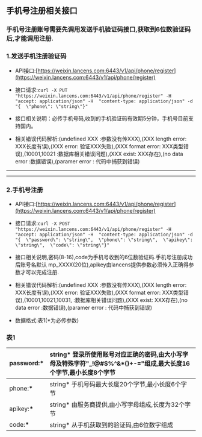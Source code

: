 ## 手机号注册相关接口

### 手机号注册账号需要先调用发送手机验证码接口,获取到6位数验证码后,才能调用注册.

### 1.发送手机注册验证码

* API接口:[https://weixin.lancens.com:6443/v1/api/phone/register](https://weixin.lancens.com:6443/v1/api/phone/register)

* 接口请求:`curl -X PUT "https://weixin.lancens.com:6443/v1/api/phone/register" -H  "accept: application/json" -H  "content-type: application/json" -d "{  \"phone\": \"string\"}"`

* 接口相关说明：必传手机号码,收到的手机验证码有效期5分钟，手机号目前支持国内。

* 相关错误代码解析:\(undefined XXX :参数没有传XXX\),\(XXX length error: XXX长度有误\),\(XXX error: 验证XXX失败\),\(XXX format error: XXX类型错误\),\(10001,10021 :数据库相关错误问题\),\(XXX exist: XXX存在\),\(no data error :数据错误\),\(paramer error : 代码中捕获到错误\)

---

---

### 2.手机号注册

* API接口:[https://weixin.lancens.com:6443/v1/api/phone/register](https://weixin.lancens.com:6443/v1/api/phone/register)

* 接口请求:`curl -X POST "https://weixin.lancens.com:6443/v1/api/phone/register" -H  "accept: application/json" -H  "content-type: application/json" -d "{  \"password\": \"string\",  \"phone\": \"string\",  \"apikey\": \"string\",  \"code\": \"string\"}"`

* 接口相关说明,密码\(8-16\),code为手机号收到的6位数验证码.手机号注册成功后账号名默认 mp\_XXXX\(20位\),apikey由lancens提供参数必须传入正确得参数才可以完成注册.

* 相关错误代码解析:\(undefined XXX :参数没有传XXX\),\(XXX length error: XXX长度有误\),\(XXX error: 验证XXX失败\),\(XXX format error: XXX类型错误\),\(10001,10021,10031, :数据库相关错误问题\),\(XXX exist: XXX存在\),\(no data error :数据错误\),\(paramer error : 代码中捕获到错误\)

* 数据格式:表1\(\*为必传参数\)

### 表1

| password:**\*** | string\* 登录所使用账号对应正确的密码,由大小写字母及特殊字符"\_!@\#$%^&\*\(\)+-="组成,最大长度16个字节,最小长度8个字节 |
| :--- | :--- |
| phone:**\*** | string\* 手机号码最大长度20个字节,最小长度6个字节 |
| apikey:**\*** | string\* 由服务商提供,由小写字母组成,长度为32个字节 |
| code:**\*** | string\* 从手机获取到的验证码,由6位数字组成 |



